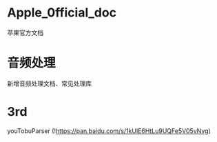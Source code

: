 # Apple_0fficial_doc
苹果官方文档

# 音频处理
 新增音频处理文档、常见处理库

# 3rd
youTobuParser (!https://pan.baidu.com/s/1kUlE6HtLu9UQFe5V05vNvg) 
